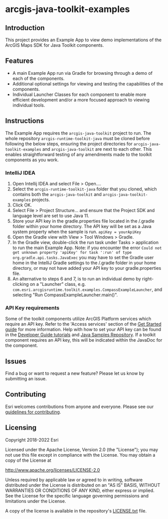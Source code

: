 # arcgis-java-toolkit-examples

## Introduction

This project provides an Example App to view demo implementations of the ArcGIS Maps SDK for Java Toolkit components.

## Features

- A main Example App run via Gradle for browsing through a demo of each of the components.
- Additional optional settings for viewing and testing the capabilities of the components.
- Individual Launcher Classes for each component to enable more efficient development and/or a more focused approach to viewing individual tools.

## Instructions

The Example App requires the `arcgis-java-toolkit` project to run. The whole repository `arcgis-runtime-toolkit-java` must be cloned before following the below steps, ensuring the project directories for `arcgis-java-toolkit-examples` and `arcgis-java-toolkit` are next to each other. This enables straightforward testing of any amendments made to the toolkit components as you work.

### IntelliJ IDEA

1. Open Intellij IDEA and select File > Open....
2. Select the `arcgis-runtime-toolkit-java` folder that you cloned, which contains both the `arcgis-java-toolkit` and `arcgis-java-toolkit-examples` projects.
3. Click OK.
4. Select File > Project Structure... and ensure that the Project SDK and language level are set to use Java 11.
5. Store your API key in the gradle.properties file located in the /.gradle folder within your home directory. The API key will be set as a Java system property when the sample is run. `apiKey = yourApiKey`
6. Open the Gradle view with View > Tool Windows > Gradle.
7. In the Gradle view, double-click the run task under Tasks > application to run the main Example App.
Note: if you encounter the error `Could not get unknown property 'apiKey' for task ':run' of type org.gradle.api.tasks.JavaExec` you may have to set the Gradle user home in the IntelliJ Gradle settings to the /.gradle folder in your home directory, or may not have added your API key to your gradle.properties file.
8. An alternative to steps 6 and 7, is to run an individual demo by right-clicking on a "Launcher" class, e.g. `com.esri.arcgisruntime.toolkit.examples.CompassExampleLauncher`, and selecting "Run CompassExampleLauncher.main()".

### API Key requirements

Some of the toolkit components utilize ArcGIS Platform services which require an API key. Refer to the 'Access services' section of the
[Get Started guide](https://developers.arcgis.com/java/get-started/#3-access-services-and-content-with-an-api-key)
for more information. Help with how to set your API key can be found in the
[Developer Guide tutorials](https://developers.arcgis.com/java/maps-2d/tutorials/display-a-map/#set-your-api-key)
and [Java Samples Repository](https://github.com/Esri/arcgis-runtime-samples-java). If a toolkit component requires an API
key, this will be indicated within the JavaDoc for the component.

## Issues

Find a bug or want to request a new feature?  Please let us know by submitting an issue.

## Contributing

Esri welcomes contributions from anyone and everyone. Please see our [guidelines for contributing](https://github.com/esri/contributing).

## Licensing

Copyright 2018-2022 Esri

Licensed under the Apache License, Version 2.0 (the "License");
you may not use this file except in compliance with the License.
You may obtain a copy of the License at

http://www.apache.org/licenses/LICENSE-2.0

Unless required by applicable law or agreed to in writing, software
distributed under the License is distributed on an "AS IS" BASIS,
WITHOUT WARRANTIES OR CONDITIONS OF ANY KIND, either express or implied.
See the License for the specific language governing permissions and
limitations under the License.

A copy of the license is available in the repository's [LICENSE.txt](LICENSE.txt) file.
